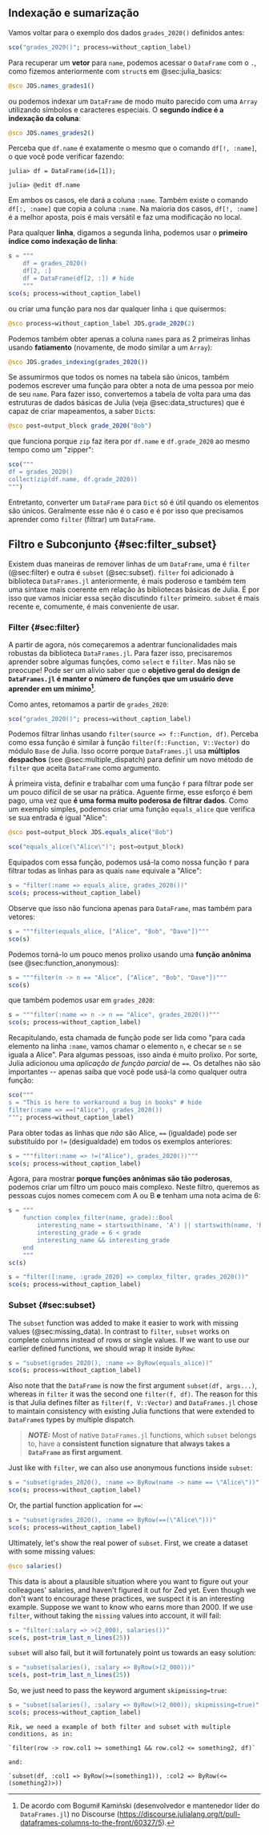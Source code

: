 ## Indexação e sumarização

Vamos voltar para o exemplo dos dados `grades_2020()` definidos antes:

```jl
sco("grades_2020()"; process=without_caption_label)
```

Para recuperar um **vetor** para `name`, podemos acessar o `DataFrame` com o `.`, como fizemos anteriormente com `struct`s em @sec:julia_basics:

```jl
@sco JDS.names_grades1()
```

ou podemos indexar um `DataFrame` de modo muito parecido com uma `Array` utilizando símbolos e caracteres especiais.
O **segundo índice é a indexação da coluna**:

```jl
@sco JDS.names_grades2()
```

Perceba que `df.name` é exatamente o mesmo que o comando `df[!, :name]`, o que você pode verificar fazendo:

```
julia> df = DataFrame(id=[1]);

julia> @edit df.name
```

Em ambos os casos, ele dará a coluna `:name`.
Também existe o comando `df[:, :name]` que copia a coluna `:name`.
Na maioria dos casos, `df[!, :name]` é a melhor aposta, pois é mais versátil e faz uma modificação no local.

Para qualquer **linha**, digamos a segunda linha, podemos usar o **primeiro índice como indexação de linha**:

```jl
s = """
    df = grades_2020()
    df[2, :]
    df = DataFrame(df[2, :]) # hide
    """
sco(s; process=without_caption_label)
```

ou criar uma função para nos dar qualquer linha `i` que quisermos:

```jl
@sco process=without_caption_label JDS.grade_2020(2)
```

Podemos também obter apenas a coluna `names` para as 2 primeiras linhas usando **fatiamento** (novamente, de modo similar a um `Array`):

```jl
@sco JDS.grades_indexing(grades_2020())
```

Se assumirmos que todos os nomes na tabela são únicos, também podemos escrever uma função para obter a nota de uma pessoa por meio de seu `name`.
Para fazer isso, convertemos a tabela de volta para uma das estruturas de dados básicas de Julia (veja @sec:data_structures) que é capaz de criar mapeamentos, a saber `Dict`s:

```jl
@sco post=output_block grade_2020("Bob")
```

que funciona porque `zip` faz itera por `df.name` e `df.grade_2020` ao mesmo tempo como um "zipper":

```jl
sco("""
df = grades_2020()
collect(zip(df.name, df.grade_2020))
""")
```

Entretanto, converter um `DataFrame` para `Dict` só é útil quando os elementos são únicos.
Geralmente esse não é o caso e é por isso que precisamos aprender como `filter` (filtrar) um `DataFrame`.

## Filtro e Subconjunto {#sec:filter_subset}

Existem duas maneiras de remover linhas de um `DataFrame`, uma é `filter` (@sec:filter) e outra é `subset` (@sec:subset).
`filter` foi adicionado à biblioteca `DataFrames.jl` anteriormente, é mais poderoso e também tem uma sintaxe mais coerente em relação às bibliotecas básicas de Julia. É por isso que vamos iniciar essa seção discutindo `filter` primeiro.
`subset` é mais recente e, comumente, é mais conveniente de usar.

### Filter {#sec:filter}

A partir de agora, nós começaremos a adentrar funcionalidades mais robustas da biblioteca `DataFrames.jl`.
Para fazer isso, precisaremos aprender sobre algumas funções, como `select` e `filter`.
Mas não se preocupe!
Pode ser um alívio saber que o **objetivo geral do design de `DataFrames.jl` é manter o número de funções que um usuário deve aprender em um mínimo[^verbos]**.

[^verbos]: De acordo com Bogumił Kamiński (desenvolvedor e mantenedor líder do `DataFrames.jl`) no Discourse (<https://discourse.julialang.org/t/pull-dataframes-columns-to-the-front/60327/5>).

Como antes, retomamos a partir de `grades_2020`:

```jl
sco("grades_2020()"; process=without_caption_label)
```

Podemos filtrar linhas usando `filter(source => f::Function, df)`.
Perceba como essa função é similar à função `filter(f::Function, V::Vector)` do módulo `Base` de Julia.
Isso ocorre porque `DataFrames.jl` usa **múltiplos despachos** (see @sec:multiple_dispatch) para definir um novo método de `filter` que aceita `DataFrame` como argumento.

À primeira vista, definir e trabalhar com uma função `f` para filtrar pode ser um pouco difícil de se usar na prática.
Aguente firme, esse esforço é bem pago, uma vez que **é uma forma muito poderosa de filtrar dados**.
Como um exemplo simples, podemos criar uma função `equals_alice` que verifica se sua entrada é igual "Alice":

```jl
@sco post=output_block JDS.equals_alice("Bob")
```

```jl
sco("equals_alice(\"Alice\")"; post=output_block)
```

Equipados com essa função, podemos usá-la como nossa função `f` para filtrar todas as linhas para as quais `name` equivale a "Alice":

```jl
s = "filter(:name => equals_alice, grades_2020())"
sco(s; process=without_caption_label)
```

Observe que isso não funciona apenas para `DataFrame`, mas também para vetores:

```jl
s = """filter(equals_alice, ["Alice", "Bob", "Dave"])"""
sco(s)
```

Podemos torná-lo um pouco menos prolixo usando uma **função anônima** (see @sec:function_anonymous):

```jl
s = """filter(n -> n == "Alice", ["Alice", "Bob", "Dave"])"""
sco(s)
```

que também podemos usar em `grades_2020`:

```jl
s = """filter(:name => n -> n == "Alice", grades_2020())"""
sco(s; process=without_caption_label)
```

Recapitulando, esta chamada de função pode ser lida como "para cada elemento na linha `:name`, vamos chamar o elemento `n`, e checar se `n` se iguala a Alice".
Para algumas pessoas, isso ainda é muito prolixo.
Por sorte, Julia adicionou uma _aplicação de função parcial_ de `==`.
Os detalhes não são importantes -- apenas saiba que você pode usá-la como qualquer outra função:

```jl
sco("""
s = "This is here to workaround a bug in books" # hide
filter(:name => ==("Alice"), grades_2020())
"""; process=without_caption_label)
```

Para obter todas as linhas que *não* são Alice, `==` (igualdade) pode ser substituído por `!=` (desigualdade) em todos os exemplos anteriores:

```jl
s = """filter(:name => !=("Alice"), grades_2020())"""
sco(s; process=without_caption_label)
```

Agora, para mostrar **porque funções anônimas são tão poderosas**, podemos criar um filtro um pouco mais complexo.
Neste filtro, queremos as pessoas cujos nomes comecem com A ou B **e** tenham uma nota acima de 6:

```jl
s = """
    function complex_filter(name, grade)::Bool
        interesting_name = startswith(name, 'A') || startswith(name, 'B')
        interesting_grade = 6 < grade
        interesting_name && interesting_grade
    end
    """
sc(s)
```

```jl
s = "filter([:name, :grade_2020] => complex_filter, grades_2020())"
sco(s; process=without_caption_label)
```

### Subset {#sec:subset}

The `subset` function was added to make it easier to work with missing values (@sec:missing_data).
In contrast to `filter`, `subset` works on complete columns instead of rows or single values.
If we want to use our earlier defined functions, we should wrap it inside `ByRow`:

```jl
s = "subset(grades_2020(), :name => ByRow(equals_alice))"
sco(s; process=without_caption_label)
```

Also note that the `DataFrame` is now the first argument `subset(df, args...)`, whereas in `filter` it was the second one `filter(f, df)`.
The reason for this is that Julia defines filter as `filter(f, V::Vector)` and `DataFrames.jl` chose to maintain consistency with existing Julia functions that were extended to `DataFrame`s types by multiple dispatch.

> **_NOTE:_**
> Most of native `DataFrames.jl` functions, which `subset` belongs to, have a **consistent function signature that always takes a `DataFrame` as first argument**.

Just like with `filter`, we can also use anonymous functions inside `subset`:

```jl
s = "subset(grades_2020(), :name => ByRow(name -> name == \"Alice\"))"
sco(s; process=without_caption_label)
```

Or, the partial function application for `==`:

```jl
s = "subset(grades_2020(), :name => ByRow(==(\"Alice\")))"
sco(s; process=without_caption_label)
```

Ultimately, let's show the real power of `subset`.
First, we create a dataset with some missing values:

```jl
@sco salaries()
```

This data is about a plausible situation where you want to figure out your colleagues' salaries, and haven't figured it out for Zed yet.
Even though we don't want to encourage these practices, we suspect it is an interesting example.
Suppose we want to know who earns more than 2000.
If we use `filter`, without taking the `missing` values into account, it will fail:

```jl
s = "filter(:salary => >(2_000), salaries())"
sce(s, post=trim_last_n_lines(25))
```

`subset` will also fail, but it will fortunately point us towards an easy solution:

```jl
s = "subset(salaries(), :salary => ByRow(>(2_000)))"
sce(s, post=trim_last_n_lines(25))
```

So, we just need to pass the keyword argument `skipmissing=true`:

```jl
s = "subset(salaries(), :salary => ByRow(>(2_000)); skipmissing=true)"
sco(s; process=without_caption_label)
```

```{=comment}
Rik, we need a example of both filter and subset with multiple conditions, as in:

`filter(row -> row.col1 >= something1 && row.col2 <= something2, df)`

and:

`subset(df, :col1 => ByRow(>=(something1)), :col2 => ByRow(<=(something2)>))
```
